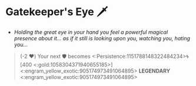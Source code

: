 # **Gatekeeper's Eye** :dagger:  
- *Holding the great eye in your hand you feel a powerful magical presence about it... as if it still is looking upon you, watching you, hating you...*

> (-2 :heart:) Your next :shield: becomes <:Persistence:1151788148322484234>:cyclone: [400 <:gold:1058304371940655185>]
<:engram_yellow_exotic:905174973491064895> __LEGENDARY__ <:engram_yellow_exotic:905174973491064895>

